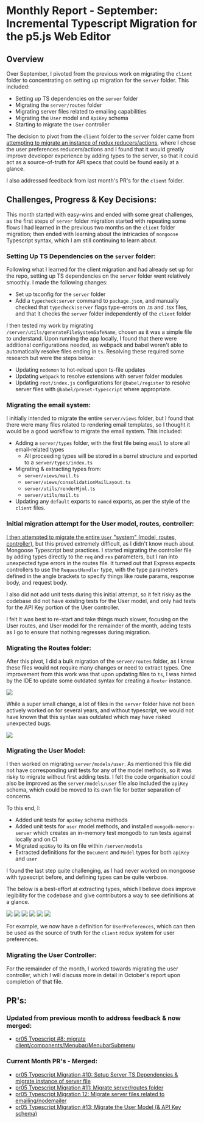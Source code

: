 # Monthly Report - September: Incremental Typescript Migration for the p5.js Web Editor

## Overview

Over September, I pivoted from the previous work on migrating the `client` folder to concentrating on setting up migration for the `server` folder. This included:

- Setting up TS dependencies on the `server` folder
- Migrating the `server/routes` folder
- Migrating server files related to emailing capabilities
- Migrating the `User` model and `ApiKey` schema
- Starting to migrate the `User` controller

The decision to pivot from the `client` folder to the `server` folder came from [attempting to migrate an instance of redux reducers/actions](<(https://github.com/processing/p5.js-web-editor/pull/3633)>), where I chose the user preferences reducers/actions and I found that it would greatly improve developer experience by adding types to the server, so that it could act as a source-of-truth for API specs that could be found easily at a glance.

I also addressed feedback from last month's PR's for the `client` folder.

## Challenges, Progress & Key Decisions:

This month started with easy-wins and ended with some great challenges, as the first steps of `server` folder migration started with repeating some flows I had learned in the previous two months on the `client` folder migration; then ended with learning about the intricacies of `mongoose` Typescript syntax, which I am still continuing to learn about.

### Setting Up TS Dependencies on the `server` folder:

Following what I learned for the client migration and had already set up for the repo, setting up TS dependencies on the `server` folder went relatively smoothly. I made the following changes:

- Set up tsconfig for the `server` folder
- Add a `typecheck:server` command to `package.json`, and manually checked that `typecheck:server` flags type-errors on .ts and .tsx files, and that it checks the `server` folder independently of the `client` folder

I then tested my work by migrating `/server/utils/generateFileSystemSafeName`, chosen as it was a simple file to understand. Upon running the app locally, I found that there were additional configurations needed, as webpack and babel weren't able to automatically resolve files ending in `ts`. Resolving these required some research but were the steps below:

- Updating `nodemon` to hot-reload upon ts-file updates
- Updating `webpack` to resolve extensions with server folder modules
- Updating `root/index.js` configurations for `@babel/register` to resolve server files with `@babel/preset-typescript` where appropriate.

### Migrating the email system:

I initially intended to migrate the entire `server/views` folder, but I found that there were many files related to rendering email templates, so I thought it would be a good workflow to migrate the email system. This included:

- Adding a `server/types` folder, with the first file being `email` to store all email-related types
  - All proceeding types will be stored in a barrel structure and exported to a `server/types/index.ts`
- Migrating & extracting types from:
  - `server/views/mail.ts`
  - `server/views/consolidationMailLayout.ts`
  - `server/utils/renderMjml.ts`
  - `server/utils/mail.ts`
- Updating any `default` exports to `named` exports, as per the style of the `client` files.

### Initial migration attempt for the User model, routes, controller:

[I then attempted to migrate the entire `User` "system" (model, routes, controller)](https://github.com/clairep94/p5.js-web-editor/pull/13/files), but this proved extremely difficult, as I didn't know much about Mongoose Typescript best practices. I started migrating the controller file by adding types directly to the `req` and `res` parameters, but I ran into unexpected type errors in the routes file. It turned out that Express expects controllers to use the `RequestHandler` type, with the type parameters defined in the angle brackets to specify things like route params, response body, and request body.

I also did not add unit tests during this initial attempt, so it felt risky as the codebase did not have existing tests for the User model, and only had tests for the API Key portion of the User controller.

I felt it was best to re-start and take things much slower, focusing on the User routes, and User model for the remainder of the month, adding tests as I go to ensure that nothing regresses during migration.

### Migrating the Routes folder:

After this pivot, I did a bulk migration of the `server/routes` folder, as I knew these files would not require many changes or need to extract types. One improvement from this work was that upon updating files to `ts`, I was hinted by the IDE to update some outdated syntax for creating a `Router` instance.

<img src="./pr05_2025_September_report_Claire_Peng_images/1.png"/>

While a super small change, a lot of files in the `server` folder have not been actively worked on for several years, and without typescript, we would not have known that this syntax was outdated which may have risked unexpected bugs.

<img src="./pr05_2025_September_report_Claire_Peng_images/2.png"/>

### Migrating the User Model:

I then worked on migrating `server/models/user`. As mentioned this file did not have corresponding unit tests for any of the model methods, so it was risky to migrate without first adding tests. I felt the code organisation could also be improved as the `server/models/user` file also included the `apiKey` schema, which could be moved to its own file for better separation of concerns.

To this end, I:

- Added unit tests for `apiKey` schema methods
- Added unit tests for `user` model methods, and installed `mongodb-memory-server` which creates an in-memory test mongodb to run tests against locally and on CI
- Migrated `apiKey` to its on file within `/server/models`
- Extracted definitions for the `Document` and `Model` types for both `apiKey` and `user`

I found the last step quite challenging, as I had never worked on mongoose with typescript before, and defining types can be quite verbose.

The below is a best-effort at extracting types, which I believe does improve legibility for the codebase and give contributors a way to see definitions at a glance.

<img src="./pr05_2025_September_report_Claire_Peng_images/3.png"/>

<img src="./pr05_2025_September_report_Claire_Peng_images/4.png"/>

<img src="./pr05_2025_September_report_Claire_Peng_images/5.png"/>

<img src="./pr05_2025_September_report_Claire_Peng_images/6.png"/>

<img src="./pr05_2025_September_report_Claire_Peng_images/7.png"/>

<img src="./pr05_2025_September_report_Claire_Peng_images/8.png"/>

For example, we now have a definition for `UserPreferences`, which can then be used as the source of truth for the `client` redux system for user preferences.

### Migrating the User Controller:

For the remainder of the month, I worked towards migrating the user controller, which I will discuss more in detail in October's report upon completion of that file.

## PR's:

### Updated from previous month to address feedback & now merged:

- [pr05 Typescript #8: migrate client/components/Menubar/MenubarSubmenu](https://github.com/processing/p5.js-web-editor/pull/3623)

### Current Month PR's - Merged:

- [pr05 Typescript Migration #10: Setup Server TS Dependencies & migrate instance of server file](https://github.com/processing/p5.js-web-editor/pull/3636)
- [pr05 Typescript Migration #11: Migrate server/routes folder](https://github.com/processing/p5.js-web-editor/pull/3643)
- [pr05 Typescript Migration 12: Migrate server files related to emailing/nodemailer](https://github.com/processing/p5.js-web-editor/pull/3658)
- [pr05 Typescript Migration #13: Migrate the User Model (& API Key schema)](https://github.com/processing/p5.js-web-editor/pull/3672/files)
